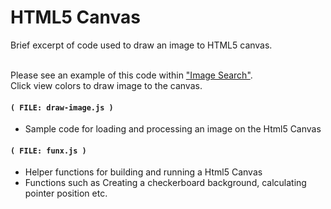 
# HTML5 Canvas

Brief excerpt of code used to draw an image to HTML5 canvas.

<br/>
Please see an example of this code within <a target="_blank" href="https://powerdigitalmedia.net/xamples/imagesearch">"Image Search"</a>. 

<br/>
Click view colors to draw image to the canvas. 



#### `( FILE: draw-image.js )`

* Sample code for loading and processing an image on the Html5 Canvas


#### `( FILE: funx.js )`

* Helper functions for building and running a Html5 Canvas
* Functions such as Creating a checkerboard background, calculating pointer position etc.


